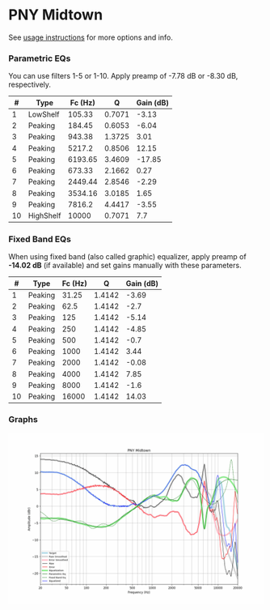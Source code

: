 # PNY Midtown
See [usage instructions](https://github.com/jaakkopasanen/AutoEq#usage) for more options and info.

### Parametric EQs
You can use filters 1-5 or 1-10. Apply preamp of -7.78 dB or -8.30 dB, respectively.

|   # | Type      |   Fc (Hz) |      Q |   Gain (dB) |
|-----|-----------|-----------|--------|-------------|
|   1 | LowShelf  |    105.33 | 0.7071 |       -3.13 |
|   2 | Peaking   |    184.45 | 0.6053 |       -6.04 |
|   3 | Peaking   |    943.38 | 1.3725 |        3.01 |
|   4 | Peaking   |   5217.2  | 0.8506 |       12.15 |
|   5 | Peaking   |   6193.65 | 3.4609 |      -17.85 |
|   6 | Peaking   |    673.33 | 2.1662 |        0.27 |
|   7 | Peaking   |   2449.44 | 2.8546 |       -2.29 |
|   8 | Peaking   |   3534.16 | 3.0185 |        1.65 |
|   9 | Peaking   |   7816.2  | 4.4417 |       -3.55 |
|  10 | HighShelf |  10000    | 0.7071 |        7.7  |

### Fixed Band EQs
When using fixed band (also called graphic) equalizer, apply preamp of **-14.02 dB** (if available) and set gains manually with these parameters.

|   # | Type    |   Fc (Hz) |      Q |   Gain (dB) |
|-----|---------|-----------|--------|-------------|
|   1 | Peaking |     31.25 | 1.4142 |       -3.69 |
|   2 | Peaking |     62.5  | 1.4142 |       -2.7  |
|   3 | Peaking |    125    | 1.4142 |       -5.14 |
|   4 | Peaking |    250    | 1.4142 |       -4.85 |
|   5 | Peaking |    500    | 1.4142 |       -0.7  |
|   6 | Peaking |   1000    | 1.4142 |        3.44 |
|   7 | Peaking |   2000    | 1.4142 |       -0.08 |
|   8 | Peaking |   4000    | 1.4142 |        7.85 |
|   9 | Peaking |   8000    | 1.4142 |       -1.6  |
|  10 | Peaking |  16000    | 1.4142 |       14.03 |

### Graphs
![](./PNY%20Midtown.png)
